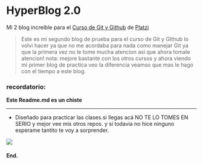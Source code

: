 # HyperBlog 2.0  

Mi 2 blog increible para el [Curso de Git y Github](https://platzi.com/curso/git-github) de [Platzi](htpps://platzi.com/cursos)

> Este es mi segundo blog de prueba para el curso de Git y GIthub lo volvi hacer ya que no me acordaba para nada como manejar Git ya que la primera vez no le tome mucha atencion asi que ahora tomale atencion!
>nota:  mejore bastante con los otros cursos y ahora viendo mi primer blog de practica veo la diferencia veamso que mas le hago con el tiempo a este blog.


### recordatorio:
**Este Readme.md es un chiste**

------------

- Diseñado para practicar las clases.si llegas acá NO TE LO TOMES EN SERIO y mejor vee mis otros repos. y si todavia no hice ninguno esperame tantito te voy a  sorprender.


[![](https://i.pinimg.com/originals/e5/ed/fc/e5edfcb50900d1ffa4a7d51564411281.gif)](http://https://i.pinimg.com/originals/e5/ed/fc/e5edfcb50900d1ffa4a7d51564411281.gif)
#### End.
